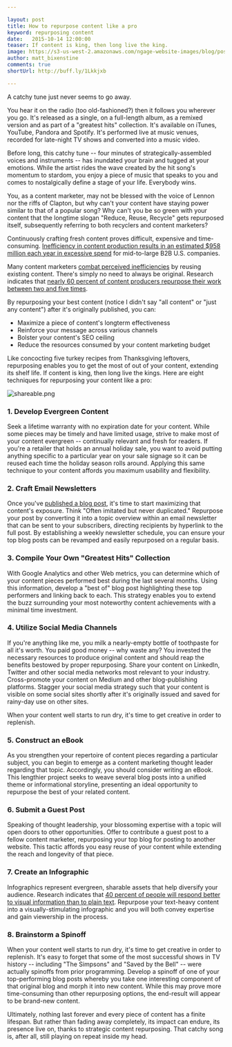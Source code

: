 ```yaml
---

layout: post
title: How to repurpose content like a pro
keyword: repurposing content
date:   2015-10-14 12:00:00
teaser: If content is king, then long live the king.
image: https://s3-us-west-2.amazonaws.com/ngage-website-images/blog/post-images/how-to-repurpose-content-like-a-pro.png
author: matt_bixenstine
comments: true
shortUrl: http://buff.ly/1Lkkjxb

---
```


A catchy tune just never seems to go away.

You hear it on the radio (too old-fashioned?) then it follows you wherever you go. It's released as a single, on a full-length album, as a remixed version and as part of a "greatest hits" collection. It's available on iTunes, YouTube, Pandora and Spotify. It's performed live at music venues, recorded for late-night TV shows and converted into a music video.

Before long, this catchy tune -- four minutes of strategically-assembled voices and instruments -- has inundated your brain and tugged at your emotions. While the artist rides the wave created by the hit song's momentum to stardom, you enjoy a piece of music that speaks to you and comes to nostalgically define a stage of your life. Everybody wins. 

You, as a content marketer, may not be blessed with the voice of Lennon nor the riffs of Clapton, but why can't your content have staying power similar to that of a popular song? Why can't you be so green with your content that the longtime slogan "Reduce, Reuse, Recycle" gets repurposed itself, subsequently referring to both recyclers and content marketers?

Continuously crafting fresh content proves difficult, expensive and time-consuming. <a href="http://resources.kapost.com/the-cost-of-marketing-inefficiency.html?rs=Resources" target="_blank">Inefficiency in content production results in an estimated $958 million each year in excessive spend</a> for mid-to-large B2B U.S. companies.


Many content marketers [combat perceived inefficiencies](/2015/10/07/convince-your-boss-blog/) by reusing existing content. There's simply no need to always be original. Research indicates that <a href="http://lookbookhq.com/content/wp-content/uploads/Eloqua-Content-Marketing-Survey-2014.pdf" target="_blank">nearly 60 percent of content producers repurpose their work between two and five times</a>. 

By repurposing your best content (notice I didn't say "all content" or "just any content") after it's originally published, you can: 

* Maximize a piece of content's longterm effectiveness
* Reinforce your message across various channels 
* Bolster your content's SEO ceiling
* Reduce the resources consumed by your content marketing budget

Like concocting five turkey recipes from Thanksgiving leftovers, repurposing enables you to get the most of out of your content, extending its shelf life. <a class="tweet-quote">If content is king, then long live the kings.</a> Here are eight techniques for repurposing your content like a pro:

![shareable.png](https://ucarecdn.com/688de926-daf9-4fa0-ba78-5e11c6603bbe/)

### 1. Develop Evergreen Content
Seek a lifetime warranty with no expiration date for your content. While some pieces may be timely and have limited usage, strive to make most of your content evergreen -- continually relevant and fresh for readers. If you're a retailer that holds an annual holiday sale, you want to avoid putting anything specific to a particular year on your sale signage so it can be reused each time the holiday season rolls around. Applying this same technique to your content affords you maximum usability and flexibility.

### 2. Craft Email Newsletters
Once you've [published a blog post](/2015/09/17/7-best-practices-for-your-business-blog/), it's time to start maximizing that content's exposure. Think "Often imitated but never duplicated." Repurpose your post by converting it into a topic overview within an email newsletter that can be sent to your subscribers, directing recipients by hyperlink to the full post. By establishing a weekly newsletter schedule, you can ensure your top blog posts can be revamped and easily repurposed on a regular basis.

### 3. Compile Your Own "Greatest Hits" Collection
With Google Analytics and other Web metrics, you can determine which of your content pieces performed best during the last several months. Using this information, develop a "best of" blog post highlighting these top performers and linking back to each. This strategy enables you to extend the buzz surrounding your most noteworthy content achievements with a minimal time investment.

### 4. Utilize Social Media Channels
If you're anything like me, you milk a nearly-empty bottle of toothpaste for all it's worth. You paid good money -- why waste any? You invested the necessary resources to produce original content and should reap the benefits bestowed by proper repurposing. Share your content on LinkedIn, Twitter and other social media networks most relevant to your industry. Cross-promote your content on Medium and other blog-publishing platforms. Stagger your social media strategy such that your content is visible on some social sites shortly after it's originally issued and saved for rainy-day use on other sites. 

<span><a class="tweet-quote">When your content well starts to run dry, it's time to get creative in order to replenish.</a></span>

### 5. Construct an eBook
As you strengthen your repertoire of content pieces regarding a particular subject, you can begin to emerge as a content marketing thought leader regarding that topic. Accordingly, you should consider writing an eBook. This lengthier project seeks to weave several blog posts into a unified theme or informational storyline, presenting an ideal opportunity to repurpose the best of your related content. 

### 6. Submit a Guest Post
Speaking of thought leadership, your blossoming expertise with a topic will open doors to other opportunities. Offer to contribute a guest post to a fellow content marketer, repurposing your top blog for posting to another website. This tactic affords you easy reuse of your content while extending the reach and longevity of that piece. 

### 7. Create an Infographic
Infographics represent evergreen, sharable assets that help diversify your audience. Research indicates that <a href="http://www.webmarketinggroup.co.uk/blog/why-every-seo-strategy-needs-infographics/" target="_blank">40 percent of people will respond better to visual information than to plain text</a>. Repurpose your text-heavy content into a visually-stimulating infographic and you will both convey expertise and gain viewership in the process.

### 8. Brainstorm a Spinoff
When your content well starts to run dry, it's time to get creative in order to replenish. It's easy to forget that some of the most successful shows in TV history -- including "The Simpsons" and "Saved by the Bell" -- were actually spinoffs from prior programming. Develop a spinoff of one of your top-performing blog posts whereby you take one interesting component of that original blog and morph it into new content. While this may prove more time-consuming than other repurposing options, the end-result will appear to be brand-new content. 

Ultimately, nothing last forever and every piece of content has a finite lifespan. But rather than fading away completely, its impact can endure, its presence live on, thanks to strategic content repurposing. That catchy song is, after all, still playing on repeat inside my head.

